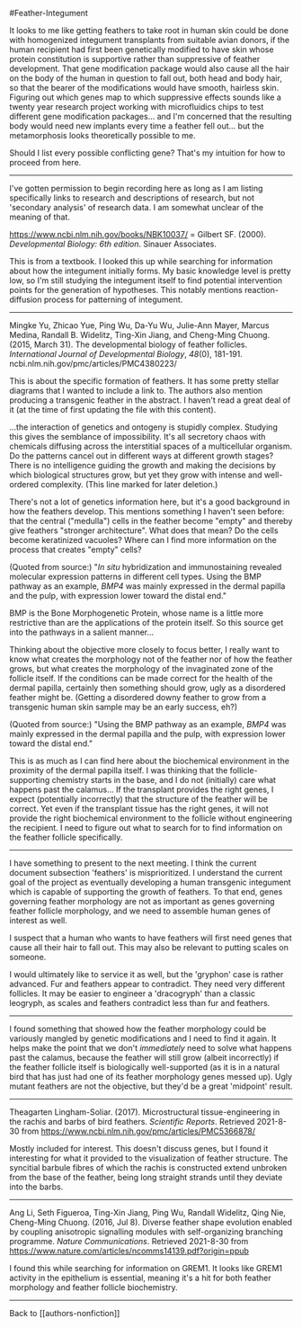 #Feather-Integument

It looks to me like getting feathers to take root in human skin could be done with homogenized integument transplants from suitable avian donors, if the human recipient had first been genetically modified to have skin whose protein constitution is supportive rather than suppressive of feather development.  That gene modification package would also cause all the hair on the body of the human in question to fall out, both head and body hair, so that the bearer of the modifications would have smooth, hairless skin.  Figuring out which genes map to which suppressive effects sounds like a twenty year research project working with microfluidics chips to test different gene modification packages... and I'm concerned that the resulting body would need new implants every time a feather fell out... but the metamorphosis looks theoretically possible to me.

Should I list every possible conflicting gene?  That's my intuition for how to proceed from here.

---
I've gotten permission to begin recording here as long as I am listing specifically links to research and descriptions of research, but not 'secondary analysis' of research data.  I am somewhat unclear of the meaning of that.

https://www.ncbi.nlm.nih.gov/books/NBK10037/ =
Gilbert SF. (2000). *Developmental Biology: 6th edition*. Sinauer Associates.

This is from a textbook.  I looked this up while searching for information about how the integument initially forms.  My basic knowledge level is pretty low, so I'm still studying the integument itself to find potential intervention points for the generation of hypotheses.  This notably mentions reaction-diffusion process for patterning of integument.

---
Mingke Yu, Zhicao Yue, Ping Wu, Da-Yu Wu, Julie-Ann Mayer, Marcus Medina, Randall B. Widelitz, Ting-Xin Jiang, and Cheng-Ming Chuong. (2015, March 31). The developmental biology of feather follicles. *International Journal of Developmental Biology*, *48*(0), 181-191. ncbi.nlm.nih.gov/pmc/articles/PMC4380223/

This is about the specific formation of feathers.  It has some pretty stellar diagrams that I wanted to include a link to.  The authors also mention producing a transgenic feather in the abstract.  I haven't read a great deal of it (at the time of first updating the file with this content).

...the interaction of genetics and ontogeny is stupidly complex.  Studying this gives the semblance of impossibility.  It's all secretory chaos with chemicals diffusing across the interstitial spaces of a multicellular organism.  Do the patterns cancel out in different ways at different growth stages?  There is no intelligence guiding the growth and making the decisions by which biological structures grow, but yet they grow with intense and well-ordered complexity.  (This line marked for later deletion.)

There's not a lot of genetics information here, but it's a good background in how the feathers develop.  This mentions something I haven't seen before: that the central ("medulla") cells in the feather become "empty" and thereby give feathers "stronger architecture".  What does that mean?  Do the cells become keratinized vacuoles?  Where can I find more information on the process that creates "empty" cells?

(Quoted from source:)
"*In situ* hybridization and immunostaining revealed molecular expression patterns in different cell types. Using the BMP pathway as an example, *BMP4* was mainly expressed in the dermal papilla and the pulp, with expression lower toward the distal end."

BMP is the Bone Morphogenetic Protein, whose name is a little more restrictive than are the applications of the protein itself.  So this source get into the pathways in a salient manner...

Thinking about the objective more closely to focus better, I really want to know what creates the morphology not of the feather nor of how the feather grows, but what creates the morphology of the invaginated zone of the follicle itself.  If the conditions can be made correct for the health of the dermal papilla, certainly then something should grow, ugly as a disordered feather might be.  (Getting a disordered downy feather to grow from a transgenic human skin sample may be an early success, eh?)

(Quoted from source:)
"Using the BMP pathway as an example, *BMP4* was mainly expressed in the dermal papilla and the pulp, with expression lower toward the distal end."

This is as much as I can find here about the biochemical environment in the proximity of the dermal papilla itself.  I was thinking that the follicle-supporting chemistry starts in the base, and I do not (initially) care what happens past the calamus...  If the transplant provides the right genes, I expect (potentially incorrectly) that the structure of the feather will be correct.  Yet even if the transplant tissue has the right genes, it will not provide the right biochemical environment to the follicle without engineering the recipient.  I need to figure out what to search for to find information on the feather follicle specifically.

---
I have something to present to the next meeting.  I think the current document subsection 'feathers' is misprioritized.  I understand the current goal of the project as eventually developing a human transgenic integument which is capable of supporting the growth of feathers.  To that end, genes governing feather morphology are not as important as genes governing feather follicle morphology, and we need to assemble human genes of interest as well.

I suspect that a human who wants to have feathers will first need genes that cause all their hair to fall out.  This may also be relevant to putting scales on someone.

I would ultimately like to service it as well, but the 'gryphon' case is rather advanced.  Fur and feathers appear to contradict.  They need very different follicles.  It may be easier to engineer a 'dracogryph' than a classic leogryph, as scales and feathers contradict less than fur and feathers.

---
I found something that showed how the feather morphology could be variously mangled by genetic modifications and I need to find it again.  It helps make the point that we don't *immediately* need to solve what happens past the calamus, because the feather will still grow (albeit incorrectly) if the feather follicle itself is biologically well-supported (as it is in a natural bird that has just had one of its feather morphology genes messed up).  Ugly mutant feathers are not the objective, but they'd be a great 'midpoint' result.

---
Theagarten Lingham-Soliar. (2017). Microstructural tissue-engineering in the rachis and barbs of bird feathers.  *Scientific Reports*.  Retrieved 2021-8-30 from https://www.ncbi.nlm.nih.gov/pmc/articles/PMC5366878/

Mostly included for interest.  This doesn't discuss genes, but I found it interesting for what it provided to the visualization of feather structure.  The syncitial barbule fibres of which the rachis is constructed extend unbroken from the base of the feather, being long straight strands until they deviate into the barbs.

---
Ang Li, Seth Figueroa, Ting-Xin Jiang, Ping Wu, Randall Widelitz, Qing Nie, Cheng-Ming Chuong.  (2016, Jul 8).  Diverse feather shape evolution enabled by coupling anisotropic signalling modules with self-organizing branching programme.  *Nature Communications*.  Retrieved 2021-8-30 from https://www.nature.com/articles/ncomms14139.pdf?origin=ppub

I found this while searching for information on GREM1.  It looks like GREM1 activity in the epithelium is essential, meaning it's a hit for both feather morphology and feather follicle biochemistry.

---
Back to [[authors-nonfiction]]